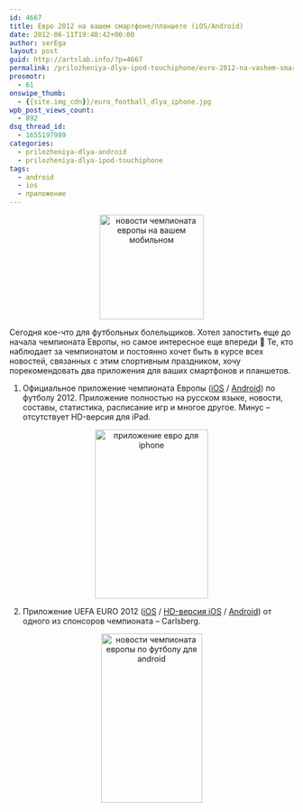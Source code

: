 ```yaml
---
id: 4667
title: Евро 2012 на вашем смартфоне/планшете (iOS/Android)
date: 2012-06-11T19:40:42+00:00
author: serEga
layout: post
guid: http://artslab.info/?p=4667
permalink: /prilozheniya-dlya-ipod-touchiphone/evro-2012-na-vashem-smartfoneplanshete-iosandroid/
prosmotr:
  - 61
onswipe_thumb:
  - {{site.img_cdn}}/euro_football_dlya_iphone.jpg
wpb_post_views_count:
  - 892
dsq_thread_id:
  - 1655197989
categories:
  - prilozheniya-dlya-android
  - prilozheniya-dlya-ipod-touchiphone
tags:
  - android
  - ios
  - приложение
---
```

<center>
  <img src="{{site.img_cdn}}/euro_football_dlya_iphone.jpg" alt="новости чемпионата европы на вашем мобильном" title="euro_football_dlya_iphone" width="185" height="186" class="aligncenter size-full wp-image-4669" srcset="{{site.img_cdn}}/euro_football_dlya_iphone.jpg 185w, {{site.img_cdn}}/euro_football_dlya_iphone-100x100.jpg 100w, {{site.img_cdn}}/euro_football_dlya_iphone-150x150.jpg 150w" sizes="(max-width: 185px) 100vw, 185px" />
</center>

Сегодня кое-что для футбольных болельщиков. Хотел запостить еще до начала чемпионата Европы, но самое интересное еще впереди 🙂 Те, кто наблюдает за чемпионатом и постоянно хочет быть в курсе всех новостей, связанных с этим спортивным праздником, хочу порекомендовать два приложения для ваших смартфонов и планшетов.

1. Официальное приложение чемпионата Европы ([iOS](http://itunes.apple.com/ru/app/official-uefa-euro-2012-app/id510430668?mt=8) / [Android](https://play.google.com/store/apps/details?id=com.imano.euro2012.row)) по футболу 2012. Приложение полностью на русском языке, новости, составы, статистика, расписание игр и многое другое. Минус &#8211; отсутствует HD-версия для iPad.

<center>
  <a href="{{site.img_cdn}}/euro_2012_football_app.jpg"><img src="{{site.img_cdn}}/euro_2012_football_app-200x300.jpg" alt="приложение евро для iphone" title="euro_2012_football_app" width="200" height="300" class="aligncenter size-medium wp-image-4672" srcset="{{site.img_cdn}}/euro_2012_football_app-200x300.jpg 200w, {{site.img_cdn}}/euro_2012_football_app.jpg 320w" sizes="(max-width: 200px) 100vw, 200px" /></a>
</center>

2. Приложение UEFA EURO 2012 ([iOS](http://itunes.apple.com/de/app/uefa-euro-2012-tm-by-carlsberg/id444956957?mt=8) / [HD-версия iOS](http://itunes.apple.com/de/app/uefa-euro-2012-tm-by-carlsberg/id532572460?mt=8) / [Android](https://play.google.com/store/apps/details?id=de.motain.euro2012)) от одного из спонсоров чемпионата &#8211; Carlsberg.

<center>
  <a href="{{site.img_cdn}}/euro_2012_android_app.jpg"><img src="{{site.img_cdn}}/euro_2012_android_app-179x300.jpg" alt="новости чемпионата европы по футболу для android" title="euro_2012_android_app" width="179" height="300" class="aligncenter size-medium wp-image-4674" srcset="{{site.img_cdn}}/euro_2012_android_app-179x300.jpg 179w, {{site.img_cdn}}/euro_2012_android_app.jpg 307w" sizes="(max-width: 179px) 100vw, 179px" /></a>
</center>